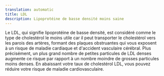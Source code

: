 ```yaml
---
translation: automatic
title: LDL
description: Lipoprotéine de basse densité moins saine
---
```


Le LDL, qui signifie lipoprotéine de basse densité, est considéré comme le type de cholestérol le moins utile car il peut transporter le cholestérol vers les parois des artères, formant des plaques obstruantes qui vous exposent à un risque de maladie cardiaque et d'accident vasculaire cérébral. Plus précisément, un plus grand nombre de petites particules de LDL denses augmente ce risque par rapport à un nombre moindre de grosses particules moins denses. En abaissant votre taux de cholestérol LDL, vous pouvez réduire votre risque de maladie cardiovasculaire.
